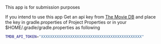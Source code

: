 This app is for submission purposes

If you intend to use this app
Get an api key from [The Movie DB](https://www.themoviedb.org/documentation/api) and place the key in gradle.properties of Project Properties or in your $HOME/.gradle/gradle.properties as following

```bash
TMDB_API_TOKEN="XXXXXXXXXXXXXXXXXXXXXXXXXXXXXXXXXXXXXXXXXXXXX"
```


